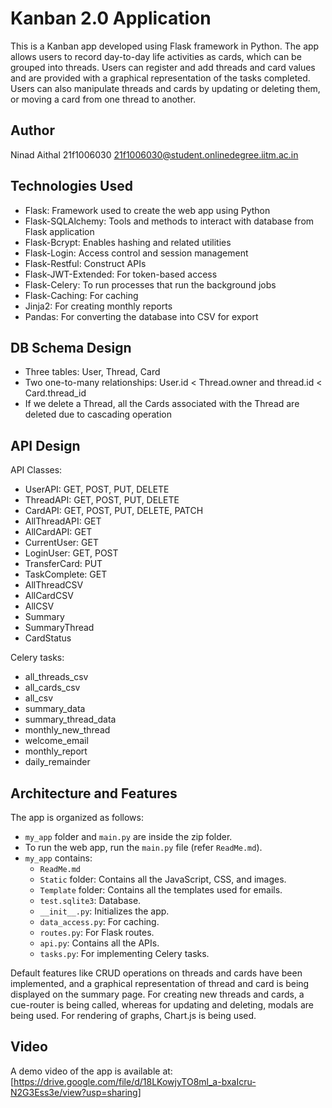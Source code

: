 # Kanban 2.0 Application

This is a Kanban app developed using Flask framework in Python. The app allows users to record day-to-day life activities as cards, which can be grouped into threads. Users can register and add threads and card values and are provided with a graphical representation of the tasks completed. Users can also manipulate threads and cards by updating or deleting them, or moving a card from one thread to another.

## Author

Ninad Aithal
21f1006030
21f1006030@student.onlinedegree.iitm.ac.in

## Technologies Used

- Flask: Framework used to create the web app using Python
- Flask-SQLAlchemy: Tools and methods to interact with database from Flask application
- Flask-Bcrypt: Enables hashing and related utilities
- Flask-Login: Access control and session management
- Flask-Restful: Construct APIs
- Flask-JWT-Extended: For token-based access
- Flask-Celery: To run processes that run the background jobs
- Flask-Caching: For caching
- Jinja2: For creating monthly reports
- Pandas: For converting the database into CSV for export

## DB Schema Design

- Three tables: User, Thread, Card
- Two one-to-many relationships: User.id < Thread.owner and thread.id < Card.thread_id
- If we delete a Thread, all the Cards associated with the Thread are deleted due to cascading operation

## API Design

API Classes:

- UserAPI: GET, POST, PUT, DELETE
- ThreadAPI: GET, POST, PUT, DELETE
- CardAPI: GET, POST, PUT, DELETE, PATCH
- AllThreadAPI: GET
- AllCardAPI: GET
- CurrentUser: GET
- LoginUser: GET, POST
- TransferCard: PUT
- TaskComplete: GET
- AllThreadCSV
- AllCardCSV
- AllCSV
- Summary
- SummaryThread
- CardStatus

Celery tasks:

- all_threads_csv
- all_cards_csv
- all_csv
- summary_data
- summary_thread_data
- monthly_new_thread
- welcome_email
- monthly_report
- daily_remainder

## Architecture and Features

The app is organized as follows:

- `my_app` folder and `main.py` are inside the zip folder.
- To run the web app, run the `main.py` file (refer `ReadMe.md`).
- `my_app` contains:
  - `ReadMe.md`
  - `Static` folder: Contains all the JavaScript, CSS, and images.
  - `Template` folder: Contains all the templates used for emails.
  - `test.sqlite3`: Database.
  - `__init__.py`: Initializes the app.
  - `data_access.py`: For caching.
  - `routes.py`: For Flask routes.
  - `api.py`: Contains all the APIs.
  - `tasks.py`: For implementing Celery tasks.

Default features like CRUD operations on threads and cards have been implemented, and a graphical representation of thread and card is being displayed on the summary page. For creating new threads and cards, a cue-router is being called, whereas for updating and deleting, modals are being used. For rendering of graphs, Chart.js is being used.

## Video

A demo video of the app is available at: [https://drive.google.com/file/d/18LKowjyTO8ml_a-bxaIcru-N2G3Ess3e/view?usp=sharing]
